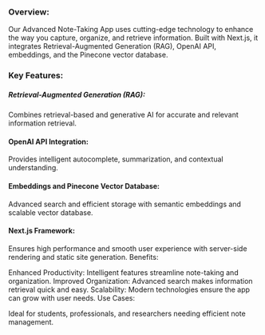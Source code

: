 


### Overview:
Our Advanced Note-Taking App uses cutting-edge technology to enhance the way you capture, organize, and retrieve information. Built with Next.js, it integrates Retrieval-Augmented Generation (RAG), OpenAI API, embeddings, and the Pinecone vector database.

### Key Features:

##### Retrieval-Augmented Generation (RAG):
Combines retrieval-based and generative AI for accurate and relevant information retrieval.

#### OpenAI API Integration:
Provides intelligent autocomplete, summarization, and contextual understanding.

#### Embeddings and Pinecone Vector Database:
Advanced search and efficient storage with semantic embeddings and scalable vector database.

#### Next.js Framework:
Ensures high performance and smooth user experience with server-side rendering and static site generation.
Benefits:

Enhanced Productivity: Intelligent features streamline note-taking and organization.
Improved Organization: Advanced search makes information retrieval quick and easy.
Scalability: Modern technologies ensure the app can grow with user needs.
Use Cases:

Ideal for students, professionals, and researchers needing efficient note management.

